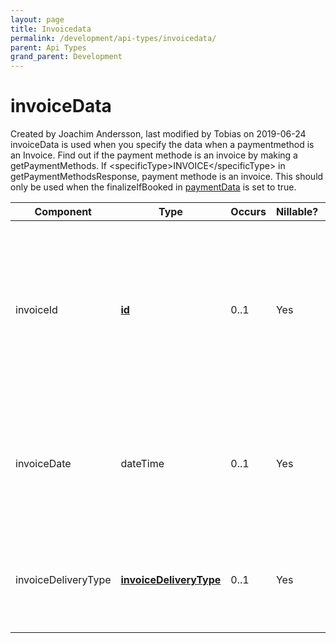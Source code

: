 ```yaml
---
layout: page
title: Invoicedata
permalink: /development/api-types/invoicedata/
parent: Api Types
grand_parent: Development
---
```




# invoiceData 
Created by Joachim Andersson, last modified by Tobias on 2019-06-24
invoiceData is used when you specify the data when a paymentmethod is an
Invoice.
Find out if the payment methode is an invoice by making a
getPaymentMethods. If \<specificType\>INVOICE\</specificType\> in
getPaymentMethodsResponse, payment methode is an invoice.
This should only be used when the finalizeIfBooked
in [paymentData](paymentData_1476364.html) is set to true.
  
  
| Component           | Type                                                        | Occurs | Nillable? | Description                                                                                                                                                                            |
|---------------------|-------------------------------------------------------------|--------|-----------|----------------------------------------------------------------------------------------------------------------------------------------------------------------------------------------|
| invoiceId           | **[id](Simple-Types..._1475653.html)**                      | 0..1   | Yes       | The invoice number. To be used if finalizeIfBooked is set to `true`. This will be printed on the invoice. For payment methods other than INVOICE, setting this will generate an error. |
| invoiceDate         | dateTime                                                    | 0..1   | Yes       | The invoice date. This will be printed on the invoice. For payment methods other than INVOICE, setting this will generate an error.                                                    |
| invoiceDeliveryType | **[invoiceDeliveryType](invoiceDeliveryType_1476381.html)** | 0..1   | Yes       | This option will let you decide how the INVOICE should be delivered. NONE, EMAIL or by POST. **Default: EMAIL**                                                                        |
  
